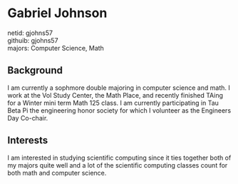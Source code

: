# Gabriel Johnson

netid: gjohns57  
githuib: gjohns57  
majors: Computer Science, Math  

## Background

I am currently a sophmore double majoring in computer science and math. I work at the Vol Study Center, the Math Place, and recently finished TAing for a Winter mini term Math 125 class. I am currently participating in Tau Beta Pi the engineering honor society for which I volunteer as the Engineers Day Co-chair.

## Interests

I am interested in studying scientific computing since it ties together both of my majors quite well and a lot of the scientific computing classes count for both math and computer science.
